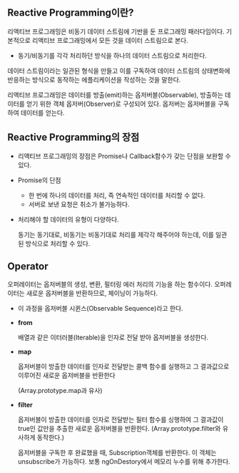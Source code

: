 ## Reactive Programming이란?

리액티브 프로그래밍은 비동기 데이터 스트림에 기반을 둔 프로그래밍 패러다임이다. 기본적으로 리액티브 프로그래밍에서 모든 것을 데이터 스트림으로 본다.

- 동기/비동기를 각각 처리하던 방식을 하나의 데이터 스트림으로 처리한다.

데이터 스트림이라는 일관된 형식을 만들고 이를 구독하여 데이터 스트림의 상태변화에 반응하는 방식으로 동작하는 에플리케이션을 작성하는 것을 말한다.

리액티브 프로그래밍은 데이터를 방출(emit)하는 옵저버블(Observable), 방출하는 데이터를 얻기 위한 객체 옵저버(Observer)로 구성되어 있다. 옵저버는 옵저버블을 구독하여 데이터를 얻는다.

## Reactive Programming의 장점

- 리액티브 프로그래밍의 장점은 Promise나 Callback함수가 갖는 단점을 보완할 수 있다.

- Promise의 단점

  - 한 번에 하나의 데이터를 처리, 즉 연속적인 데이터를 처리할 수 없다.
  - 서버로 보낸 요청은 취소가 불가능하다.

- 처리해야 할 데이터의 유형이 다양하다.

  동기는 동기대로, 비동기는 비동기대로 처리를 제각각 해주어야 하는데, 이를 일관된 방식으로 처리할 수 있다.

## Operator

오퍼레이터는 옵저버블의 생성, 변환, 필터링 에러 처리의 기능을 하는 함수이다. 오퍼레이터는 새로운 옵저버블을 반환하므로, 체이닝이 가능하다.

- 이 과정을 옵저버블 시퀸스(Observable Sequence)라고 한다.

- **from**

  배열과 같은 이터러블(Iterable)을 인자로 전달 받아 옵저버블을 생성한다.

- **map**

  옵저버블이 방출한 데이터를 인자로 전달받는 콜백 함수를 실행하고 그 결과값으로 이루어진 새로운 옵저버블을 반환한다

  (Array.prototype.map과 유사)

- **filter**

  옵저버블이 방출한 데이터를 인자로 전달받는 필터 함수를 싱행하여 그 결과값이 true인 값만을 추출한 새로운 옵저버블을 반환한다. (Array.prototype.filter와 유사하게 동작한다.)

  옵저버블을 구독한 후 완료했을 때, Subscription객체를 반환한다. 이 객체는 unsubscribe가 가능하다. 보통 ngOnDestory에서 메모리 누수를 위해 추가한다.